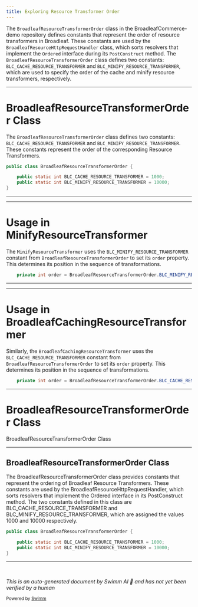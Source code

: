 ```yaml
---
title: Exploring Resource Transformer Order
---
```

The `BroadleafResourceTransformerOrder` class in the BroadleafCommerce-demo repository defines constants that represent the order of resource transformers in Broadleaf. These constants are used by the `BroadleafResourceHttpRequestHandler` class, which sorts resolvers that implement the `Ordered` interface during its `PostConstruct` method. The `BroadleafResourceTransformerOrder` class defines two constants: `BLC_CACHE_RESOURCE_TRANSFORMER` and `BLC_MINIFY_RESOURCE_TRANSFORMER`, which are used to specify the order of the cache and minify resource transformers, respectively.

<SwmSnippet path="/common/src/main/java/org/broadleafcommerce/common/web/resource/resolver/BroadleafResourceTransformerOrder.java" line="34">

---

# BroadleafResourceTransformerOrder Class

The `BroadleafResourceTransformerOrder` class defines two constants: `BLC_CACHE_RESOURCE_TRANSFORMER` and `BLC_MINIFY_RESOURCE_TRANSFORMER`. These constants represent the order of the corresponding Resource Transformers.

```java
public class BroadleafResourceTransformerOrder {

    public static int BLC_CACHE_RESOURCE_TRANSFORMER = 1000;
    public static int BLC_MINIFY_RESOURCE_TRANSFORMER = 10000;
}
```

---

</SwmSnippet>

<SwmSnippet path="/common/src/main/java/org/broadleafcommerce/common/web/resource/transformer/MinifyResourceTransformer.java" line="48">

---

# Usage in MinifyResourceTransformer

The `MinifyResourceTransformer` uses the `BLC_MINIFY_RESOURCE_TRANSFORMER` constant from `BroadleafResourceTransformerOrder` to set its `order` property. This determines its position in the sequence of transformations.

```java
    private int order = BroadleafResourceTransformerOrder.BLC_MINIFY_RESOURCE_TRANSFORMER;
```

---

</SwmSnippet>

<SwmSnippet path="/common/src/main/java/org/broadleafcommerce/common/web/resource/transformer/BroadleafCachingResourceTransformer.java" line="52">

---

# Usage in BroadleafCachingResourceTransformer

Similarly, the `BroadleafCachingResourceTransformer` uses the `BLC_CACHE_RESOURCE_TRANSFORMER` constant from `BroadleafResourceTransformerOrder` to set its `order` property. This determines its position in the sequence of transformations.

```java
    private int order = BroadleafResourceTransformerOrder.BLC_CACHE_RESOURCE_TRANSFORMER;
```

---

</SwmSnippet>

# BroadleafResourceTransformerOrder Class

BroadleafResourceTransformerOrder Class

<SwmSnippet path="/common/src/main/java/org/broadleafcommerce/common/web/resource/resolver/BroadleafResourceTransformerOrder.java" line="34">

---

## BroadleafResourceTransformerOrder Class

The BroadleafResourceTransformerOrder class provides constants that represent the ordering of Broadleaf Resource Transformers. These constants are used by the BroadleafResourceHttpRequestHandler, which sorts resolvers that implement the Ordered interface in its PostConstruct method. The two constants defined in this class are BLC_CACHE_RESOURCE_TRANSFORMER and BLC_MINIFY_RESOURCE_TRANSFORMER, which are assigned the values 1000 and 10000 respectively.

```java
public class BroadleafResourceTransformerOrder {

    public static int BLC_CACHE_RESOURCE_TRANSFORMER = 1000;
    public static int BLC_MINIFY_RESOURCE_TRANSFORMER = 10000;
}
```

---

</SwmSnippet>

&nbsp;

*This is an auto-generated document by Swimm AI 🌊 and has not yet been verified by a human*

<SwmMeta version="3.0.0" repo-id="Z2l0aHViJTNBJTNBQnJvYWRsZWFmQ29tbWVyY2UtZGVtbyUzQSUzQWdpbGFkbmF2b3Q=" repo-name="BroadleafCommerce-demo" doc-type="overview"><sup>Powered by [Swimm](/)</sup></SwmMeta>
